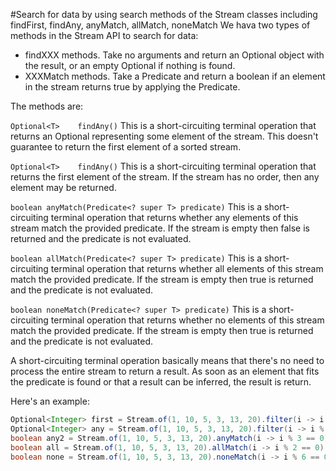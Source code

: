 #Search for data by using search methods of the Stream classes including findFirst, findAny, anyMatch, allMatch, noneMatch
We hava two types of methods in the Stream API to search for data:
* findXXX methods. Take no arguments and return an Optional object with the result, or an empty Optional if nothing is found.
* XXXMatch methods. Take a Predicate and return a boolean if an element in the stream returns true by applying the Predicate.

The methods are:

`Optional<T>	findAny()`
This is a short-circuiting terminal operation that returns an Optional representing some element of the stream. This doesn't guarantee to return the first element of a sorted stream.

`Optional<T>	findAny()`
This is a short-circuiting terminal operation that returns the first element of the stream. If the stream has no order, then any element may be returned.

`boolean anyMatch(Predicate<? super T> predicate)`
This is a short-circuiting terminal operation that returns whether any elements of this stream match the provided predicate.  If the stream is empty then false is returned and the predicate is not evaluated.

`boolean allMatch(Predicate<? super T> predicate)`
This is a short-circuiting terminal operation that returns whether all elements of this stream match the provided predicate.  If the stream is empty then true is returned and the predicate is not evaluated.

`boolean noneMatch(Predicate<? super T> predicate)`
This is a short-circuiting terminal operation that returns whether no elements of this stream match the provided predicate.  If the stream is empty then true is returned and the predicate is not evaluated.

A short-circuiting terminal operation basically means that there's no need to process the entire stream to return a result. As soon as an element that fits the predicate is found or that a result can be inferred, the result is return.

Here's an example:
````java
Optional<Integer> first = Stream.of(1, 10, 5, 3, 13, 20).filter(i -> i % 2 == 0).findFirst(); //returns 2
Optional<Integer> any = Stream.of(1, 10, 5, 3, 13, 20).filter(i -> i % 2 == 0).findFirst(); //can return 2
boolean any2 = Stream.of(1, 10, 5, 3, 13, 20).anyMatch(i -> i % 3 == 0); //returns true
boolean all = Stream.of(1, 10, 5, 3, 13, 20).allMatch(i -> i % 2 == 0); //returns false
boolean none = Stream.of(1, 10, 5, 3, 13, 20).noneMatch(i -> i % 6 == 0); //returns true
````

